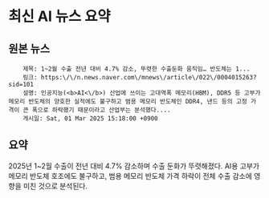 # 최신 AI 뉴스 요약

## 원본 뉴스
		제목: 1~2월 수출 전년 대비 4.7% 감소, 뚜렷한 수출둔화 움직임… 반도체는 1...
		링크: https:\/\/n.news.naver.com\/mnews\/article\/022\/0004015263?sid=101
		설명: 인공지능(<b>AI<\/b>) 산업에 쓰이는 고대역폭 메모리(HBM), DDR5 등 고부가 메모리 반도체의 양호한 실적에도 불구하고 범용 메모리 반도체인 DDR4, 낸드 등의 고정 가격이 큰 폭으로 하락했기 때문이라고 산업부는 분석했다.... 
		게시일: Sat, 01 Mar 2025 15:18:00 +0900


## 요약
2025년 1~2월 수출이 전년 대비 4.7% 감소하며 수출 둔화가 뚜렷해졌다. AI용 고부가 메모리 반도체 호조에도 불구하고, 범용 메모리 반도체 가격 하락이 전체 수출 감소에 영향을 미친 것으로 분석된다.
